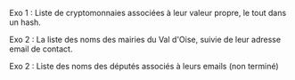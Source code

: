 Exo 1 : Liste de cryptomonnaies associées à leur valeur propre, le tout dans un hash.


Exo 2 : La liste des noms des mairies du Val d'Oise, suivie de leur adresse email de contact.


Exo 2 : Liste des noms des députés associés à leurs emails (non terminé)
